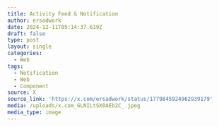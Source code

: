 ```yaml
---
title: Activity Feed & Notification
author: ersadwork
date: 2024-12-11T05:14:37.619Z
draft: false
type: post
layout: single
categories:
  - Web
tags:
  - Notification
  - Web
  - Component
source: X
source_link: 'https://x.com/ersadwork/status/1779845924962939179'
media: /uploads/x.com_GLNILtSX0AEb2C_.jpeg
media_type: image
---
```


